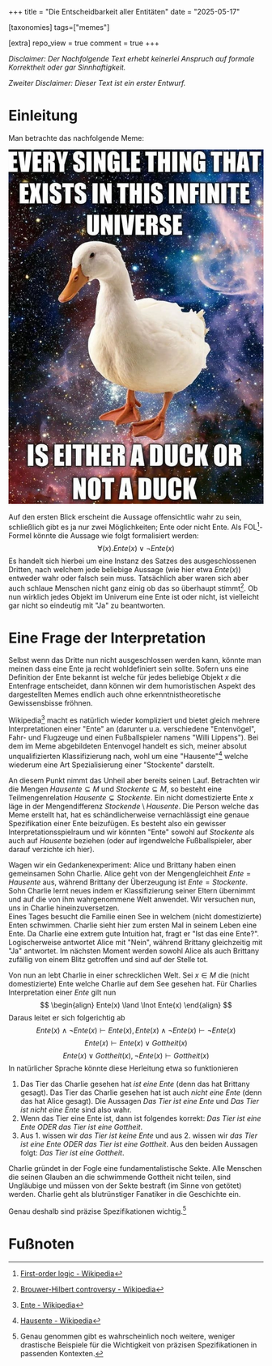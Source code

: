 +++
title = "Die Entscheidbarkeit aller Entitäten"
date = "2025-05-17"

[taxonomies]
tags=["memes"]

[extra]
repo_view = true
comment = true
+++

_Disclaimer: Der Nachfolgende Text erhebt keinerlei Anspruch auf formale Korrektheit oder gar Sinnhaftigkeit._

_Zweiter Disclaimer: Dieser Text ist ein erster Entwurf._

# Einleitung
Man betrachte das nachfolgende Meme:

<img src="./duck.jpg" alt="Every signle thing that exists in this infinite universe is either a duck or not a duck">

Auf den ersten Blick erscheint die Aussage offensichtlic wahr zu sein, schließlich gibt es ja nur zwei Möglichkeiten; Ente oder nicht Ente.
Als FOL[^1]-Formel könnte die Aussage wie folgt formalisiert werden:
$$
  \forall(x) . Ente(x) \lor \lnot Ente(x)
$$
Es handelt sich hierbei um eine Instanz des Satzes des ausgeschlossenen Dritten, nach welchem jede beliebige Aussage (wie hier etwa $Ente(x)$) entweder wahr oder falsch sein muss.
Tatsächlich aber waren sich aber auch schlaue Menschen nicht ganz einig ob das so überhaupt stimmt[^2].
Ob nun wirklich jedes Objekt im Univerum eine Ente ist oder nicht, ist vielleicht gar nicht so eindeutig mit "Ja" zu beantworten.

# Eine Frage der Interpretation
Selbst wenn das Dritte nun nicht ausgeschlossen werden kann, könnte man meinen dass eine Ente ja recht wohldefiniert sein sollte.
Sofern uns eine Definition der Ente bekannt ist welche für jedes beliebige Objekt $x$ die Entenfrage entscheidet, dann können wir dem humoristischen Aspekt des dargestellten Memes endlich auch ohne erkenntnistheoretische Gewissensbisse fröhnen.

Wikipedia[^3] macht es natürlich wieder kompliziert und bietet gleich mehrere Interpretationen einer "Ente" an (darunter u.a. verschiedene "Entenvögel", Fahr- und Flugzeuge und einen Fußballspieler namens "Willi Lippens"). Bei dem im Meme abgebildeten Entenvogel handelt es sich, meiner absolut unqualifizierten Klassifizierung nach, wohl um eine "Hausente"[^4] welche wiederum eine Art Spezialisierung einer "Stockente" darstellt.

An diesem Punkt nimmt das Unheil aber bereits seinen Lauf. Betrachten wir die Mengen $Hausente \subseteq M$ und $Stockente \subseteq M$, so besteht eine Teilmengenrelation $Hausente \subsetneq Stockente$. Ein nicht domestizierte Ente $x$ läge in der Mengendifferenz $Stockende \setminus Hausente$.
Die Person welche das Meme erstellt hat, hat es schändlicherweise vernachlässigt eine genaue Spezifikation einer Ente beizufügen.
Es besteht also ein gewisser Interpretationsspielraum und wir könnten "Ente" sowohl auf $Stockente$ als auch auf $Hausente$ beziehen (oder auf irgendwelche Fußballspieler, aber darauf verzichte ich hier).

Wagen wir ein Gedankenexperiment: Alice und Brittany haben einen gemeinsamen Sohn Charlie. Alice geht von der Mengengleichheit $Ente = Hausente$ aus, während Brittany der Überzeugung ist $Ente = Stockente$.<br>
Sohn Charlie lernt neues indem er Klassifizierung seiner Eltern übernimmt und auf die von ihm wahrgenommene Welt anwendet. Wir versuchen nun, uns in Charlie hineinzuversetzen.<br>
Eines Tages besucht die Familie einen See in welchem (nicht domestizierte) Enten schwimmen. Charlie sieht hier zum ersten Mal in seinem Leben eine Ente.
Da Charlie eine extrem gute Intuition hat, fragt er "Ist das eine Ente?".
Logischerweise antwortet Alice mit "Nein", während Brittany gleichzeitig mit "Ja" antwortet.
Im nächsten Moment werden sowohl Alice als auch Brittany zufällig von einem Blitz getroffen und sind auf der Stelle tot.

Von nun an lebt Charlie in einer schrecklichen Welt. Sei $x \in M$ die (nicht domestizierte) Ente welche Charlie auf dem See gesehen hat.
Für Charlies Interpretation einer $Ente$ gilt nun
$$
\begin{align}
  Ente(x) \land \lnot Ente(x)
\end{align}
$$
Daraus leitet er sich folgerichtig ab
$$
  Ente(x) \land \lnot Ente(x) \vdash Ente(x), Ente(x) \land \lnot Ente(x) \vdash \lnot Ente(x)
$$
$$
  Ente(x) \vdash Ente(x) \lor Gottheit(x)
$$
$$
  Ente(x) \lor Gottheit(x), \lnot Ente(x) \vdash Gottheit(x)
$$
In natürlicher Sprache könnte diese Herleitung etwa so funktionieren
1. Das Tier das Charlie gesehen hat _ist eine Ente_ (denn das hat Brittany gesagt). Das Tier das Charlie gesehen hat ist auch _nicht eine Ente_ (denn das hat Alice gesagt). Die Aussagen _Das Tier ist eine Ente_ und _Das Tier ist nicht eine Ente_ sind also wahr.
2. Wenn das Tier eine Ente ist, dann ist folgendes korrekt: _Das Tier ist eine Ente ODER das Tier ist eine Gottheit_.
3. Aus 1. wissen wir _das Tier ist keine Ente_ und aus 2. wissen wir _das Tier ist eine Ente ODER das Tier ist eine Gottheit_. Aus den beiden Aussagen folgt: _Das Tier ist eine Gottheit_.

Charlie gründet in der Fogle eine fundamentalistische Sekte. Alle Menschen die seinen Glauben an die schwimmende Gottheit nicht teilen, sind Ungläubige und müssen von der Sekte bestraft (im Sinne von getötet) werden. Charlie geht als blutrünstiger Fanatiker in die Geschichte ein.

Genau deshalb sind präzise Spezifikationen wichtig.[^5]




# Fußnoten
[^1]: [First-order logic - Wikipedia](https://en.wikipedia.org/wiki/First-order_logic)
[^2]: [Brouwer-Hilbert controversy - Wikipedia](https://en.wikipedia.org/wiki/Brouwer%E2%80%93Hilbert_controversy)
[^3]: [Ente - Wikipedia](https://de.wikipedia.org/wiki/Ente)
[^4]: [Hausente - Wikipedia](https://de.wikipedia.org/wiki/Hausente)
[^5]: Genau genommen gibt es wahrscheinlich noch weitere, weniger drastische Beispiele für die Wichtigkeit von präzisen Spezifikationen in passenden Kontexten.

